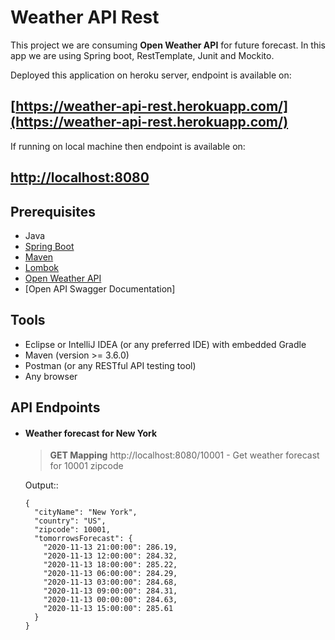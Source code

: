 # Weather API Rest

This project we are consuming **Open Weather API** for future forecast.
In this app we are using Spring boot, RestTemplate, Junit and Mockito.     

Deployed this application on heroku server, endpoint is available on:
## [https://weather-api-rest.herokuapp.com/](https://weather-api-rest.herokuapp.com/)

If running on local machine then endpoint is available on:
## [http://localhost:8080](http://localhost:8080)



## Prerequisites 
- Java
- [Spring Boot](https://spring.io/projects/spring-boot)
- [Maven](https://maven.apache.org/guides/index.html)
- [Lombok](https://objectcomputing.com/resources/publications/sett/january-2010-reducing-boilerplate-code-with-project-lombok)
- [Open Weather API](https://openweathermap.org/api)
- [Open API Swagger Documentation]


## Tools
- Eclipse or IntelliJ IDEA (or any preferred IDE) with embedded Gradle
- Maven (version >= 3.6.0)
- Postman (or any RESTful API testing tool)
- Any browser


## API Endpoints

- #### Weather forecast for New York
    > **GET Mapping** http://localhost:8080/10001  - Get weather forecast for 10001 zipcode 
                                       
                                      
    Output:: 
    ```
    {
      "cityName": "New York",
      "country": "US",
      "zipcode": 10001,
      "tomorrowsForecast": {
        "2020-11-13 21:00:00": 286.19,
        "2020-11-13 12:00:00": 284.32,
        "2020-11-13 18:00:00": 285.22,
        "2020-11-13 06:00:00": 284.29,
        "2020-11-13 03:00:00": 284.68,
        "2020-11-13 09:00:00": 284.31,
        "2020-11-13 00:00:00": 284.63,
        "2020-11-13 15:00:00": 285.61
      }
    }
    ```
